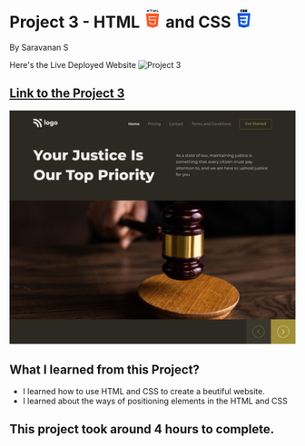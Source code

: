 # Project 3 - HTML ![html-5](./assets/html-5.png) and CSS ![css-3](./assets/css-3.png)

By Saravanan S

Here's the Live Deployed Website ![Project 3](https://img.shields.io/badge/Project-3-green)

## [Link to the Project 3](https://ineuron-project-03.netlify.app/) 

![Completed Website](./3.png)

## What I learned from this Project?
- I learned how to use HTML and CSS to create a beutiful website.
- I learned about the ways of positioning elements in the HTML and CSS

## This project took around 4 hours to complete.